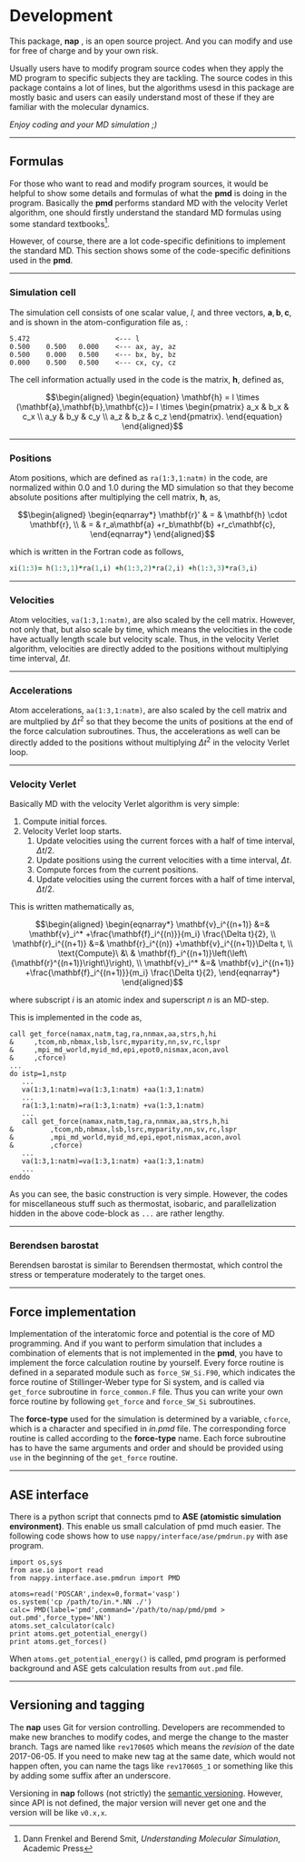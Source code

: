 # Development

This package, **nap** , is an open source project. And you can modify
and use for free of charge and by your own risk.

Usually users have to modify program source codes when they apply the MD
program to specific subjects they are tackling. The source codes in this
package contains a lot of lines, but the algorithms usesd in this
package are mostly basic and users can easily understand most of these
if they are familiar with the molecular dynamics.

*Enjoy coding and your MD simulation ;)*

------------------------------------------------------------------------

## Formulas

For those who want to read and modify program sources, it would be
helpful to show some details and formulas of what the **pmd** is doing
in the program. Basically the **pmd** performs standard MD with the
velocity Verlet algorithm, one should firstly understand the standard MD
formulas using some standard textbooks[^Frenkel].

However, of course, there are a lot code-specific definitions to
implement the standard MD. This section shows some of the code-specific
definitions used in the **pmd**.

------------------------------------------------------------------------

### Simulation cell

The simulation cell consists of one scalar value, $l$, and three
vectors, $\mathbf{a}, \mathbf{b}, \mathbf{c}$, and is shown in the
atom-configuration file as, :

    5.472                     <--- l
    0.500    0.500   0.000    <--- ax, ay, az
    0.500    0.000   0.500    <--- bx, by, bz
    0.000    0.500   0.500    <--- cx, cy, cz

The cell information actually used in the code is the matrix,
$\mathbf{h}$, defined as,

$$\begin{aligned}
\begin{equation}
   \mathbf{h} = l \times (\mathbf{a},\mathbf{b},\mathbf{c})= l \times
   \begin{pmatrix}
   a_x & b_x & c_x \\
   a_y & b_y & c_y \\
   a_z & b_z & c_z
   \end{pmatrix}.
\end{equation}
\end{aligned}$$

------------------------------------------------------------------------

### Positions

Atom positions, which are defined as `ra(1:3,1:natm)` in the code, are
normalized within 0.0 and 1.0 during the MD simulation so that they become
absolute positions after multiplying the cell matrix, $\mathbf{h}$, as,

$$\begin{aligned}
\begin{eqnarray*}
\mathbf{r}' & = & \mathbf{h} \cdot \mathbf{r}, \\
            & = & r_a\mathbf{a} +r_b\mathbf{b} +r_c\mathbf{c},
\end{eqnarray*}
\end{aligned}$$

which is written in the Fortran code as follows,

```fortran
xi(1:3)= h(1:3,1)*ra(1,i) +h(1:3,2)*ra(2,i) +h(1:3,3)*ra(3,i)
```

------------------------------------------------------------------------

### Velocities

Atom velocities, `va(1:3,1:natm)`, are also scaled by the cell matrix.
However, not only that, but also scale by time, which means the
velocities in the code have actually length scale but velocity scale.
Thus, in the velocity Verlet algorithm, velocities are directly added to
the positions without multiplying time interval, $\Delta t$.

------------------------------------------------------------------------

### Accelerations

Atom accelerations, `aa(1:3,1:natm)`, are also scaled by the cell matrix
and are multplied by $\Delta t^2$ so that they become the units of
positions at the end of the force calculation subroutines. Thus, the
accelerations as well can be directly added to the positions without
multiplying $\Delta t^2$ in the velocity Verlet loop.

------------------------------------------------------------------------

### Velocity Verlet

Basically MD with the velocity Verlet algorithm is very simple:

1.  Compute initial forces.
2.  Velocity Verlet loop starts.
    1.  Update velocities using the current forces with a half of time
        interval, $\Delta t/2$.
    2.  Update positions using the current velocities with a time
        interval, $\Delta t$.
    3.  Compute forces from the current positions.
    4.  Update velocities using the current forces with a half of time
        interval, $\Delta t/2$.

This is written mathematically as,

$$\begin{aligned}
\begin{eqnarray*}
\mathbf{v}_i^{(n+1)} &=& \mathbf{v}_i^* +\frac{\mathbf{f}_i^{(n)}}{m_i} \frac{\Delta t}{2}, \\
\mathbf{r}_i^{(n+1)} &=& \mathbf{r}_i^{(n)} +\mathbf{v}_i^{(n+1)}\Delta t, \\
\text{Compute}\ &\ & \mathbf{f}_i^{(n+1)}\left(\left\{\mathbf{r}^{(n+1)}\right\}\right), \\
\mathbf{v}_i^* &=& \mathbf{v}_i^{(n+1)} +\frac{\mathbf{f}_i^{(n+1)}}{m_i} \frac{\Delta t}{2},
\end{eqnarray*}
\end{aligned}$$

where subscript *i* is an atomic index and superscript *n* is an
MD-step.

This is implemented in the code as,

```Fortran
call get_force(namax,natm,tag,ra,nnmax,aa,strs,h,hi
&     ,tcom,nb,nbmax,lsb,lsrc,myparity,nn,sv,rc,lspr
&     ,mpi_md_world,myid_md,epi,epot0,nismax,acon,avol
&     ,cforce)
...
do istp=1,nstp
   ...
   va(1:3,1:natm)=va(1:3,1:natm) +aa(1:3,1:natm)
   ...
   ra(1:3,1:natm)=ra(1:3,1:natm) +va(1:3,1:natm)
   ...
   call get_force(namax,natm,tag,ra,nnmax,aa,strs,h,hi
&         ,tcom,nb,nbmax,lsb,lsrc,myparity,nn,sv,rc,lspr
&         ,mpi_md_world,myid_md,epi,epot,nismax,acon,avol
&         ,cforce)
   ...
   va(1:3,1:natm)=va(1:3,1:natm) +aa(1:3,1:natm)
   ...
enddo
```

As you can see, the basic construction is very simple. However, the
codes for miscellaneous stuff such as thermostat, isobaric, and
parallelization hidden in the above code-block as `...` are rather
lengthy.

------------------------------------------------------------------------

### Berendsen barostat

Berendsen barostat is similar to Berendsen thermostat, which control the
stress or temperature moderately to the target ones.

------------------------------------------------------------------------

## Force implementation


Implementation of the interatomic force and potential is the core of MD
programming. And if you want to perform simulation that includes a
combination of elements that is not implemented in the **pmd**, you have
to implement the force calculation routine by yourself. Every force
routine is defined in a separated module such as `force_SW_Si.F90`,
which indicates the force routine of Stillinger-Weber type for Si
system, and is called via `get_force` subroutine in `force_common.F`
file. Thus you can write your own force routine by following `get_force`
and `force_SW_Si` subroutines.

The **force-type** used for the simulation is determined by a variable,
`cforce`, which is a character and specified in *in.pmd* file. The
corresponding force routine is called according to the **force-type**
name. Each force subroutine has to have the same arguments and order and
should be provided using `use` in the beginning of the `get_force`
routine.

------------------------------------------------------------------------

## ASE interface

There is a python script that connects pmd to **ASE (atomistic
simulation environment)**. This enable us small calculation of pmd much
easier. The following code shows how to use
`nappy/interface/ase/pmdrun.py` with ase program.

``` {.python}
import os,sys
from ase.io import read
from nappy.interface.ase.pmdrun import PMD

atoms=read('POSCAR',index=0,format='vasp')
os.system('cp /path/to/in.*.NN ./')
calc= PMD(label='pmd',command='/path/to/nap/pmd/pmd > out.pmd',force_type='NN')
atoms.set_calculator(calc)
print atoms.get_potential_energy()
print atoms.get_forces()
```

When `atoms.get_potential_energy()` is called, pmd program is performed
background and ASE gets calculation results from `out.pmd` file.

------------------------------------------------------------------------

## Versioning and tagging

The **nap** uses Git for version controlling. Developers are recommended
to make new branches to modify codes, and merge the change to the master
branch. Tags are named like `rev170605` which means the *revision* of
the date 2017-06-05. If you need to make new tag at the same date, which
would not happen often, you can name the tags like `rev170605_1` or
something like this by adding some suffix after an underscore.

Versioning in **nap** follows (not strictly) the [semantic
versioning](https://semver.org). However, since API is not defined, the
major version will never get one and the version will be like `v0.x,x`.

[^Frenkel]: Dann Frenkel and Berend Smit, *Understanding Molecular Simulation*, Academic Press
